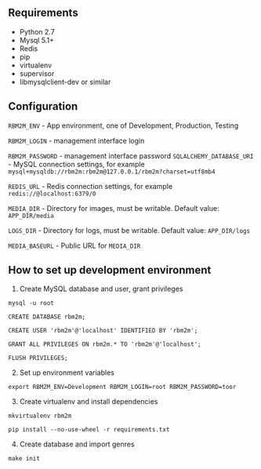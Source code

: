 ## Requirements

* Python 2.7
* Mysql 5.1+
* Redis
* pip
* virtualenv
* supervisor
* libmysqlclient-dev or similar


## Configuration

`RBM2M_ENV` - App environment, one of Development, Production, Testing

`RBM2M_LOGIN` - management interface login

`RBM2M_PASSWORD` - management interface password
`SQLALCHEMY_DATABASE_URI` - MySQL connection settings, for example `mysql+mysqldb://rbm2m:rbm2m@127.0.0.1/rbm2m?charset=utf8mb4`

`REDIS_URL` - Redis connection settings, for example `redis://@localhost:6379/0`

`MEDIA_DIR` - Directory for images, must be writable. Default value: `APP_DIR/media`

`LOGS_DIR` - Directory for logs, must be writable. Default value: `APP_DIR/logs`

`MEDIA_BASEURL` - Public URL for `MEDIA_DIR`


## How to set up development environment

1. Create MySQL database and user, grant privileges

`mysql -u root`

```
CREATE DATABASE rbm2m;

CREATE USER 'rbm2m'@'localhost' IDENTIFIED BY 'rbm2m';

GRANT ALL PRIVILEGES ON rbm2m.* TO 'rbm2m'@'localhost';

FLUSH PRIVILEGES;

```

2. Set up environment variables

`export RBM2M_ENV=Development RBM2M_LOGIN=root RBM2M_PASSWORD=toor`

3. Create virtualenv and install dependencies

```
mkvirtualenv rbm2m

pip install --no-use-wheel -r requirements.txt
```

4. Create database and import genres

`make init`


